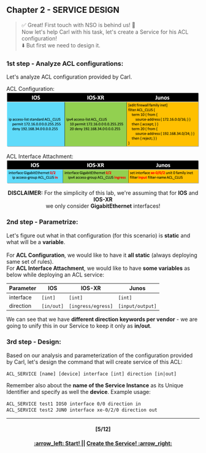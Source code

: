 ## Chapter 2 - SERVICE DESIGN

> :white_check_mark: Great! First touch with NSO is behind us! :clap:  
> Now let's help Carl with his task, let's create a Service for his ACL configuration!  
> :arrow_down: But first we need to design it.

### 1st step - Analyze ACL configurations:
Let's analyze ACL configuration provided by Carl.

ACL Configuration:
<img align="center" src="/readme/table1.png"></img>

ACL Interface Attachment:
<img align="center" src="/readme/table2.png"></img>

<p align="center"> <b>DISCLAIMER:</b> For the simplicity of this lab, we're assuming that for <b>IOS</b> and <b>IOS-XR</b></br> we only consider <b>GigabitEthernet</b> interfaces! </p>

### 2nd step - Parametrize:
Let's figure out what in that configuration (for this scenario) is **static** and what will be a **variable**. <br> <br>
For **ACL Configuration**, we would like to have it **all static** (always deploying same set of rules).  
For **ACL Interface Attachment**, we would like to have **some variables** as below while deploying an ACL service:

Parameter | IOS  | IOS-XR | Junos
------------ | ------------- | ------------- | -------------
interface | `[int]` | `[int]` | `[int]`
direction | `[in/out]` | `[ingress/egress]` | `[input/output]`  

We can see that we have **different direction keywords per vendor** - we are going to unify this in our Service to keep it only as **in/out**. 

### 3rd step - Design:
Based on our analysis and parameterization of the configuration provided by Carl, let's design the command that will create service of this ACL:
```
ACL_SERVICE [name] [device] interface [int] direction [in|out]
```
Remember also about the **name of the Service Instance** as its Unique Identifier and specify as well the **device**.
Example usage:  
```
ACL_SERVICE test1 IOS0 interface 0/0 direction in
ACL_SERVICE test2 JUN0 interface xe-0/2/0 direction out
```

---
<h4 align="center">[5/12]</h4>
<h4 align="center"> <a href="/readme/3.md"> :arrow_left: Start! </a> || <a href="/readme/5.md"> Create the Service! :arrow_right: </a> </h4>
